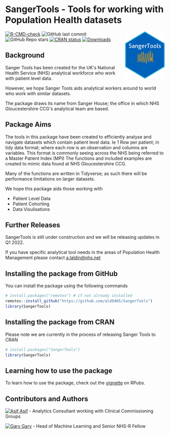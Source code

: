 # SangerTools - Tools for working with Population Health datasets

<p><a href="https://hutsons-hacks.info/"><img src = "man/figures/sangertoolshex.png" width = "125px" height = "150px" align="right"></a></p>

 <!-- badges: start -->
  [![R-CMD-check](https://github.com/ald0405/SangerTools/workflows/R-CMD-check/badge.svg)](https://github.com/ald0405/SangerTools/actions)
![GitHub last commit](https://img.shields.io/github/last-commit/ald0405/SangerTools)
![GitHub Repo stars](https://img.shields.io/github/stars/ald0405/SangerTools?label=SangerToolsR%20Stars)
 [![CRAN status](https://www.r-pkg.org/badges/version/ConfusionTableR)](https://CRAN.R-project.org/package=SangerTools) 
 [![Downloads](https://cranlogs.r-pkg.org/badges/grand-total/SangerTools)](https://cran.r-project.org/package=SangerTools)
 
  <!-- badges: end -->


## Background
Sanger Tools has been created for the UK's National Health Service (NHS) analytical workforce who work with patient level data. 

However, we hope Sanger Tools aids analytical workers around to world who work with similar datasets. 


The package draws its name from Sanger House; the office in which NHS Gloucestershire CCG's analytical team are based. 

## Package Aims 
The tools in this package have been created to efficiently analyse and navigate datasets which contain patient level data. Ie 1 Row per patient; in tidy data format; where each row is an observation and columns are variables.  This format is commonly seeing across the NHS being referred to a Master Patient Index (MPI)
The functions and included examples are created to mimic data found at NHS Gloucestershire CCG. 

Many of the functions are written in Tidyverse; as such there will be performance limitations on larger datasets. 




We hope this package aids those working with 
* Patient Level Data
* Patient Cohorting 
* Data Visulisations

## Further Releases
SangerTools is still under construction and we will be releasing updates in Q1 2022.


If you have specific analytical tool needs in the areas of Population Health Management please contact a.laldin@nhs.net 

## Installing the package from GitHub

You can install the package using the following commands

``` r
# install.packages("remotes") # if not already installed
remotes::install_github("https://github.com/ald0405/SangerTools")
library(SangerTools)

```
## Installing the package from CRAN


Please note we are currently in the process of releasing Sanger Tools to CRAN
``` r
# install.packages("SangerTools")
library(SangerTools)

```

## Learning how to use the package

To learn how to use the package, check out the [vignette](https://rpubs.com/StatsGary/851661) on RPubs.

## Contributors and Authors
[![Asif](https://i.stack.imgur.com/gVE0j.png) Asif](https://www.linkedin.com/in/asiflaldin/) - Analytics Consultant working with Clinical Commissioning Groups

[![Gary](https://i.stack.imgur.com/gVE0j.png) Gary](https://www.linkedin.com/in/ghutson/) - Head of Machine Learning and Senior NHS-R Fellow


